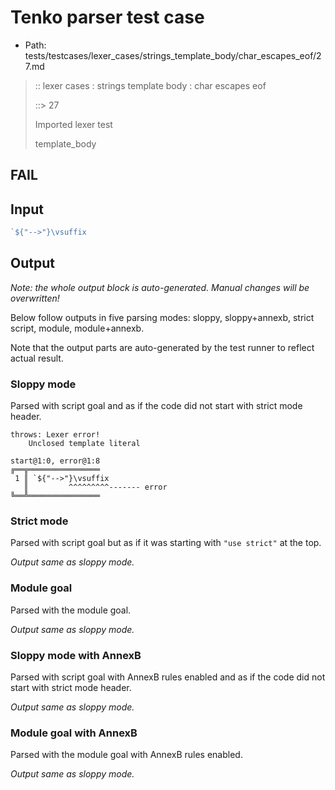 # Tenko parser test case

- Path: tests/testcases/lexer_cases/strings_template_body/char_escapes_eof/27.md

> :: lexer cases : strings template body : char escapes eof
>
> ::> 27
>
> Imported lexer test
>
> template_body

## FAIL

## Input

`````js
`${"-->"}\vsuffix
`````

## Output

_Note: the whole output block is auto-generated. Manual changes will be overwritten!_

Below follow outputs in five parsing modes: sloppy, sloppy+annexb, strict script, module, module+annexb.

Note that the output parts are auto-generated by the test runner to reflect actual result.

### Sloppy mode

Parsed with script goal and as if the code did not start with strict mode header.

`````
throws: Lexer error!
    Unclosed template literal

start@1:0, error@1:8
╔══╦════════════════
 1 ║ `${"-->"}\vsuffix
   ║         ^^^^^^^^^------- error
╚══╩════════════════

`````

### Strict mode

Parsed with script goal but as if it was starting with `"use strict"` at the top.

_Output same as sloppy mode._

### Module goal

Parsed with the module goal.

_Output same as sloppy mode._

### Sloppy mode with AnnexB

Parsed with script goal with AnnexB rules enabled and as if the code did not start with strict mode header.

_Output same as sloppy mode._

### Module goal with AnnexB

Parsed with the module goal with AnnexB rules enabled.

_Output same as sloppy mode._

